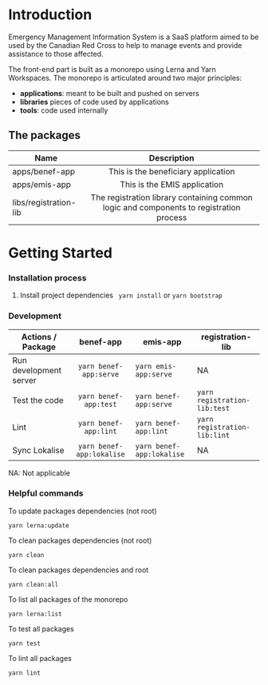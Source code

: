 # Introduction
Emergency Management Information System is a SaaS platform aimed to be used by the Canadian
Red Cross to help to manage events and provide assistance to those affected.

The front-end part is built as a monorepo using Lerna and Yarn Workspaces. The monorepo is articulated around two major principles:
- **applications**: meant to be built and pushed on servers
- **libraries** pieces of code used by applications
- **tools**: code used internally

## The packages

| Name                  |                                       Description                                       |
|-----------------------|:---------------------------------------------------------------------------------------:|
| apps/benef-app        |                           This is the beneficiary application                           |
| apps/emis-app         |                              This is the EMIS application                               | 
| libs/registration-lib | The registration library containing common logic and components to registration process | 


# Getting Started
### Installation process

1. Install project dependencies
``` yarn install``` or ```yarn bootstrap```

### Development

| Actions / Package      |           benef-app           | emis-app                   | registration-lib                 |
|------------------------|:-----------------------------:|----------------------------|----------------------------------|
| Run development server |  ```yarn benef-app:serve```   | ```yarn emis-app:serve```  | NA                               |
| Test the code          |   ```yarn benef-app:test```   | ```yarn benef-app:serve``` | ```yarn registration-lib:test``` | 
| Lint                   |   ```yarn benef-app:lint```   | ```yarn benef-app:lint```  | ```yarn registration-lib:lint``` | 
| Sync Lokalise          | ```yarn benef-app:lokalise``` | ```yarn benef-app:lokalise```  | NA                               | 

NA: Not applicable

### Helpful commands

To update packages dependencies (not root)
```
yarn lerna:update
```

To clean packages dependencies (not root)
```
yarn clean
```

To clean packages dependencies and root
```
yarn clean:all
```

To list all packages of the monorepo
```
yarn lerna:list
```

To test all packages
```
yarn test
```

To lint all packages
```
yarn lint
```

